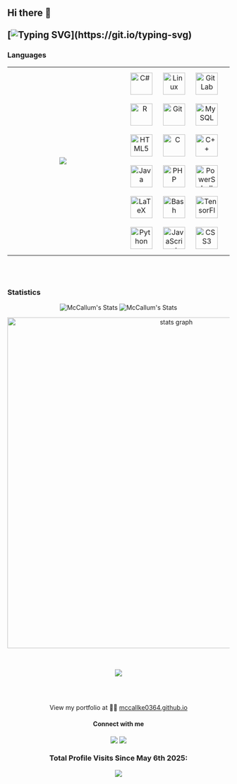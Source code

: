## Hi there 👋 <br></br> [![Typing SVG](https://readme-typing-svg.demolab.com?font=Open+Sans&pause=1000&duration=3000&color=b6a9d6&multiline=true&width=700&lines=I'm+Katherine,+Bioinformatician+and+Data+Scientist.)](https://git.io/typing-svg)



<h3>Languages</h3>


<table align="center" style="border-collapse: collapse; border: none; border-color: none;">
  <tr>
    <td style="border: none; border-color: none;" width=50%><p align="center" ><img src="https://github-readme-stats.vercel.app/api/top-langs/?username=mccallke0364&theme=github_dark&layout=compact"/></p></td>
    <td style="border: none; border-color: none;"  width=50%>
      <div align="center">
        <a href="https://docs.microsoft.com/en-us/dotnet/csharp/" target="_blank"><img style="margin: 10px" src="https://profilinator.rishav.dev/skills-assets/csharp-original.svg" alt="C#" height="50" /></a>  
        <a href="https://www.linux.org/" target="_blank"><img style="margin: 10px" src="https://profilinator.rishav.dev/skills-assets/linux-original.svg" alt="Linux" height="50" /></a>  
        <a href="https://about.gitlab.com/" target="_blank"><img style="margin: 10px" src="https://profilinator.rishav.dev/skills-assets/gitlab.svg" alt="GitLab" height="50" /></a>  
        <a href="https://www.r-project.org/" target="_blank"><img style="margin: 10px" src="https://profilinator.rishav.dev/skills-assets/r.svg" alt="R" height="50" /></a>  
        <a href="https://github.com/" target="_blank"><img style="margin: 10px" src="https://profilinator.rishav.dev/skills-assets/git-scm-icon.svg" alt="Git" height="50" /></a>  
        <a href="https://www.mysql.com/" target="_blank"><img style="margin: 10px" src="https://profilinator.rishav.dev/skills-assets/mysql-original-wordmark.svg" alt="MySQL" height="50" /></a>  
        <a href="https://en.wikipedia.org/wiki/HTML5" target="_blank"><img style="margin: 10px" src="https://profilinator.rishav.dev/skills-assets/html5-original-wordmark.svg" alt="HTML5" height="50" /></a>  
        <a href="https://www.cprogramming.com/" target="_blank"><img style="margin: 10px" src="https://profilinator.rishav.dev/skills-assets/c-original.svg" alt="C" height="50" /></a>  
        <a href="https://www.cplusplus.com/" target="_blank"><img style="margin: 10px" src="https://profilinator.rishav.dev/skills-assets/cplusplus-original.svg" alt="C++" height="50" /></a>  
        <a href="https://www.java.com/" target="_blank"><img style="margin: 10px" src="https://profilinator.rishav.dev/skills-assets/java-original-wordmark.svg" alt="Java" height="50" /></a>  
        <a href="https://www.php.net/" target="_blank"><img style="margin: 10px" src="https://profilinator.rishav.dev/skills-assets/php-original.svg" alt="PHP" height="50" /></a>  
        <a href="https://docs.microsoft.com/en-us/powershell/" target="_blank"><img style="margin: 10px" src="https://profilinator.rishav.dev/skills-assets/powershell.png" alt="PowerShell" height="50" /></a>  
        <a href="https://www.latex-project.org/" target="_blank"><img style="margin: 10px" src="https://profilinator.rishav.dev/skills-assets/latex.png" alt="LaTeX" height="50" /></a>  
        <a href="https://www.gnu.org/software/bash/" target="_blank"><img style="margin: 10px" src="https://profilinator.rishav.dev/skills-assets/gnu_bash-icon.svg" alt="Bash" height="50" /></a>  
        <a href="https://www.tensorflow.org/" target="_blank"><img style="margin: 10px" src="https://profilinator.rishav.dev/skills-assets/tensorflow-icon.svg" alt="TensorFlow" height="50" /></a>  
        <a href="https://www.python.org/" target="_blank"><img style="margin: 10px" src="https://profilinator.rishav.dev/skills-assets/python-original.svg" alt="Python" height="50" /></a>  
        <a href="https://www.javascript.com/" target="_blank"><img style="margin: 10px" src="https://profilinator.rishav.dev/skills-assets/javascript-original.svg" alt="JavaScript" height="50" /></a>  
        <a href="https://www.w3schools.com/css/" target="_blank"><img style="margin: 10px" src="https://profilinator.rishav.dev/skills-assets/css3-original-wordmark.svg" alt="CSS3" height="50" /></a>  
      </div>
    </td>
  </tr>
</table>
 
<br/><br/>

### Statistics
<p align="center">
  <img src="https://github-readme-stats.vercel.app/api?username=mccallke0364&count_private=true&theme=dark&show_icons=true" alt="McCallum's Stats" />
  <img src="https://github-readme-streak-stats.herokuapp.com/?user=mccallke0364&hide_border=true&theme=dark&show_icons=true" alt="McCallum's Stats" />
</p>

<div align="center">
  <img src="http://github-profile-summary-cards.vercel.app/api/cards/profile-details?username=mccallke0364&theme=github_dark" width=750  alt="stats graph"/>
</div>
<br></br>
<p align="center">
  <img src="https://github-profile-trophy.vercel.app/?username=ryo-ma&column=8&rank=SSS,SS,S,AAA,AA,A,B,C" />
</p>
<br></br>

<p align="center" >View my portfolio at 👨‍💻 <a href="https://mccallke0364.github.io" target="_blank">mccallke0364.github.io</a>  </p>
<div align="center"> 
<h4>Connect with me</h4>
<a href="https://www.linkedin.com/in/katherine-emma-mccallum/"><img align="center" src="https://img.shields.io/badge/LinkedIn-0A66C2?&style=for-the-badge&logo=LinkedIn&logoColor=white"/></a>
<a align="center" href="mailto:katherinemmamcc@gmail.com"><img align="center" src="https://img.shields.io/badge/Email-EA4335?&style=for-the-badge&logo=Gmail&logoColor=white"/></a> 
</div> 
<h3><p align="center">Total Profile Visits Since May 6th 2025:</p></h3>
<p align="center">
    <img align="center" src="https://profile-counter.glitch.me/mccallke0364/count.svg"/>
</p>

<!--     
                                                                                            
<p  align="center">
<img  src="https://hacked-github-stat-trophies-mu.vercel.app/?username=mccallke0364&theme=gruvbox&no-frame=true&column=5&margin-w=0&margin-h=0"  alt="McCallum's github stats"/>
</p>
![GitHub Streak](https://github-readme-streak-stats.herokuapp.com/?user=mccallke0364&theme=holi-theme)

![GitHub Stats](https://github-readme-stats.vercel.app/api?username=mccallke0364&count_private=true&show_icons=true&theme=github_dark) 






 <h3><p align="center">Total Profile Visit: since 07.05.2022</p>
<p align="center">
    <img align="center" src="https://profile-counter.glitch.me/brandy-corwin/count.svg"/>
</p>
![](https://visitor-badge.glitch.me/badge?page_id=Mccallke0364.McCallke0364&left_text=Visitors&right_color=%23ff69b4)


**Mccallke0364/McCallke0364** is a ✨ _special_ ✨ repository because its `README.md` (this file) appears on your GitHub profile.
#### What I work with

<p >These are some of the languages, tools and frameworks that I use on a regular basis.</p>
<a href="https://twitter.com/     "><img align="left" src="https://img.shields.io/badge/Twitter-1DA1F2?&style=for-the-badge&logo=Twitter&logoColor=white" /></a>
<a href="https://www.instagram.com/      /"><img align="left" src="https://img.shields.io/badge/Instagram-E4405F?&style=for-the-badge&logo=Instagram&logoColor=white" /></a>
<a href="https://calendly.com/      /15min"><img align="left" src="https://img.shields.io/badge/Schedule a Meeting-4285F4?&style=for-the-badge&logo=Google Calendar&logoColor=white" /></a>
 <div><p align="center"><img src="https://github-readme-stats.vercel.app/api/top-langs/?username=mccallke0364&theme=github_dark&layout=compact"/></p></div>
  <div align="center">  
    <div align="center">
    <a href="https://docs.microsoft.com/en-us/dotnet/csharp/" target="_blank"><img style="margin: 10px" src="https://profilinator.rishav.dev/skills-assets/csharp-original.svg" alt="C#" height="50" /></a>  
    <a href="https://www.linux.org/" target="_blank"><img style="margin: 10px" src="https://profilinator.rishav.dev/skills-assets/linux-original.svg" alt="Linux" height="50" /></a>  
    <a href="https://about.gitlab.com/" target="_blank"><img style="margin: 10px" src="https://profilinator.rishav.dev/skills-assets/gitlab.svg" alt="GitLab" height="50" /></a>  
    <a href="https://www.r-project.org/" target="_blank"><img style="margin: 10px" src="https://profilinator.rishav.dev/skills-assets/r.svg" alt="R" height="50" /></a>  
    <a href="https://github.com/" target="_blank"><img style="margin: 10px" src="https://profilinator.rishav.dev/skills-assets/git-scm-icon.svg" alt="Git" height="50" /></a>  
    <a href="https://www.mysql.com/" target="_blank"><img style="margin: 10px" src="https://profilinator.rishav.dev/skills-assets/mysql-original-wordmark.svg" alt="MySQL" height="50" /></a>  
    <a href="https://en.wikipedia.org/wiki/HTML5" target="_blank"><img style="margin: 10px" src="https://profilinator.rishav.dev/skills-assets/html5-original-wordmark.svg" alt="HTML5" height="50" /></a>  
    <a href="https://www.cprogramming.com/" target="_blank"><img style="margin: 10px" src="https://profilinator.rishav.dev/skills-assets/c-original.svg" alt="C" height="50" /></a>  
    <a href="https://www.cplusplus.com/" target="_blank"><img style="margin: 10px" src="https://profilinator.rishav.dev/skills-assets/cplusplus-original.svg" alt="C++" height="50" /></a>  
    <a href="https://www.java.com/" target="_blank"><img style="margin: 10px" src="https://profilinator.rishav.dev/skills-assets/java-original-wordmark.svg" alt="Java" height="50" /></a>  
    <a href="https://www.php.net/" target="_blank"><img style="margin: 10px" src="https://profilinator.rishav.dev/skills-assets/php-original.svg" alt="PHP" height="50" /></a>  
    <a href="https://docs.microsoft.com/en-us/powershell/" target="_blank"><img style="margin: 10px" src="https://profilinator.rishav.dev/skills-assets/powershell.png" alt="PowerShell" height="50" /></a>  
    <a href="https://www.latex-project.org/" target="_blank"><img style="margin: 10px" src="https://profilinator.rishav.dev/skills-assets/latex.png" alt="LaTeX" height="50" /></a>  
    <a href="https://www.gnu.org/software/bash/" target="_blank"><img style="margin: 10px" src="https://profilinator.rishav.dev/skills-assets/gnu_bash-icon.svg" alt="Bash" height="50" /></a>  
    <a href="https://www.tensorflow.org/" target="_blank"><img style="margin: 10px" src="https://profilinator.rishav.dev/skills-assets/tensorflow-icon.svg" alt="TensorFlow" height="50" /></a>  
    <a href="https://www.python.org/" target="_blank"><img style="margin: 10px" src="https://profilinator.rishav.dev/skills-assets/python-original.svg" alt="Python" height="50" /></a>  
    <a href="https://www.javascript.com/" target="_blank"><img style="margin: 10px" src="https://profilinator.rishav.dev/skills-assets/javascript-original.svg" alt="JavaScript" height="50" /></a>  
    <a href="https://www.w3schools.com/css/" target="_blank"><img style="margin: 10px" src="https://profilinator.rishav.dev/skills-assets/css3-original-wordmark.svg" alt="CSS3" height="50" /></a>  
  </div>
</div>
-->

